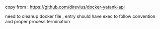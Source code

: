 copy from : https://github.com/direvius/docker-yatank-api


need to cleanup docker file , entry should have exec to follow convention and proper process termination 